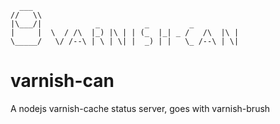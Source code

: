       ___
    //   \\
    |\___/|            _          _         _
    |     |  \  / /\  |_) |\ | | (_  |_| _ /   /\  |\ |
    \_____/   \/ /--\ | \ | \| |  _) | |   \_ /--\ | \|

varnish-can
===========

A nodejs varnish-cache status server, goes with varnish-brush
